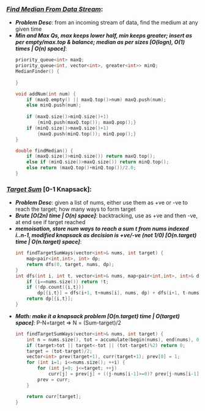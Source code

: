 ### ***[Find Median From Data Stream](https://leetcode.com/problems/find-median-from-data-stream/)***:
- ***Problem Desc***: from an incoming stream of data, find the medium at any given time
- ***Min and Max Qs, max keeps lower half, min keeps greater; insert as per empty/max.top & balance; median as per sizes [O(logn), O(1) times | O(n) space]***:
  ```cpp
  priority_queue<int> maxQ;
  priority_queue<int, vector<int>, greater<int>> minQ;
  MedianFinder() {
      
  }
  
  void addNum(int num) {
      if (maxQ.empty() || maxQ.top()>num) maxQ.push(num);
      else minQ.push(num);
      
      if (maxQ.size()>minQ.size()+1) 
          {minQ.push(maxQ.top()); maxQ.pop();}
      if (minQ.size()>maxQ.size()+1)
          {maxQ.push(minQ.top()); minQ.pop();}
  }
  
  double findMedian() {
      if (maxQ.size()>minQ.size()) return maxQ.top();
      else if (minQ.size()>maxQ.size()) return minQ.top();
      else return (maxQ.top()+minQ.top())/2.0;
  }
  ```

### ***[Target Sum](https://leetcode.com/problems/target-sum/)*** [0-1 Knapsack]:
- ***Problem Desc***: given a list of nums, either use them as +ve or -ve to reach the target; how many ways to form target
- ***Brute [O(2<sum>n</sum>) time | O(n) space]***: backtracking, use as +ve and then -ve, at end see if target reached
- ***memoisation, store num ways to reach a sum t from nums indexed i..n-1, modified knapsack as decision is +ve/-ve (not 1/0) [O(n.target) time | O(n.target) space]***:
  ```cpp
  int findTargetSumWays(vector<int>& nums, int target) {
      map<pair<int,int>, int> dp;
      return dfs(0, target, nums, dp);
  }
  int dfs(int i, int t, vector<int>& nums, map<pair<int,int>, int>& dp) {
      if (i==nums.size()) return !t;
      if (!dp.count({i,t}))
          dp[{i,t}] = dfs(i+1, t+nums[i], nums, dp) + dfs(i+1, t-nums[i], nums, dp);
      return dp[{i,t}];
  }
  ```
- ***Math: make it a knapsack problem [O(n.target) time | O(target) space]***: P-N=target => N = (Sum-target)/2
  ```cpp
  int findTargetSumWays(vector<int>& nums, int target) {
      int n = nums.size(), tot = accumulate(begin(nums), end(nums), 0);
      if (target>tot || target<-tot || (tot-target)%2) return 0;
      target = (tot-target)/2;
      vector<int> prev(target+1), curr(target+1); prev[0] = 1;
      for (int i=1; i<=nums.size(); ++i) {
          for (int j=0; j<=target; ++j)
              curr[j] = prev[j] + ((j-nums[i-1]>=0)? prev[j-nums[i-1]] : 0);
          prev = curr;
      }

      return curr[target];
  }
  ```

